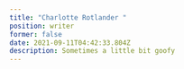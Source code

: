 ```yaml
---
title: "Charlotte Rotlander "
position: writer
former: false
date: 2021-09-11T04:42:33.804Z
description: Sometimes a little bit goofy
---
```

